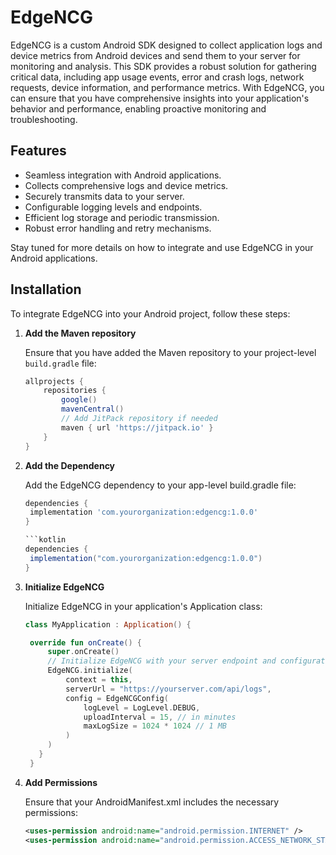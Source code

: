 # EdgeNCG

EdgeNCG is a custom Android SDK designed to collect application logs and device metrics from Android devices and send them to your server for monitoring and analysis. This SDK provides a robust solution for gathering critical data, including app usage events, error and crash logs, network requests, device information, and performance metrics. With EdgeNCG, you can ensure that you have comprehensive insights into your application's behavior and performance, enabling proactive monitoring and troubleshooting.

## Features

- Seamless integration with Android applications.
- Collects comprehensive logs and device metrics.
- Securely transmits data to your server.
- Configurable logging levels and endpoints.
- Efficient log storage and periodic transmission.
- Robust error handling and retry mechanisms.

Stay tuned for more details on how to integrate and use EdgeNCG in your Android applications.

## Installation

To integrate EdgeNCG into your Android project, follow these steps:

1. **Add the Maven repository**

   Ensure that you have added the Maven repository to your project-level `build.gradle` file:

   ```groovy
   allprojects {
       repositories {
           google()
           mavenCentral()
           // Add JitPack repository if needed
           maven { url 'https://jitpack.io' }
       }
   }

2. **Add the Dependency**
   
   Add the EdgeNCG dependency to your app-level build.gradle file:
   
   ```groovy
   dependencies {
    implementation 'com.yourorganization:edgencg:1.0.0'
   }

   ```kotlin
   dependencies {
    implementation("com.yourorganization:edgencg:1.0.0")
   }
   
4. **Initialize EdgeNCG**

   Initialize EdgeNCG in your application's Application class:

   ```kotlin
   class MyApplication : Application() {

    override fun onCreate() {
        super.onCreate()
        // Initialize EdgeNCG with your server endpoint and configuration
        EdgeNCG.initialize(
            context = this,
            serverUrl = "https://yourserver.com/api/logs",
            config = EdgeNCGConfig(
                logLevel = LogLevel.DEBUG,
                uploadInterval = 15, // in minutes
                maxLogSize = 1024 * 1024 // 1 MB
            )
        )
      }
    }

6. **Add Permissions**

   Ensure that your AndroidManifest.xml includes the necessary permissions:

   ```xml
   <uses-permission android:name="android.permission.INTERNET" />
   <uses-permission android:name="android.permission.ACCESS_NETWORK_STATE" />
   


